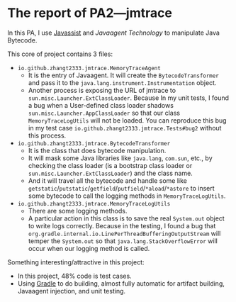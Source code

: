 # The report of PA2—jmtrace

In this PA, I use [Javassist](https://www.javassist.org/) and *Javaagent Technology* to manipulate Java Bytecode.

This core of project contains 3 files:

* `io.github.zhangt2333.jmtrace.MemoryTraceAgent`
    * It is the entry of Javaagent. It will create the `BytecodeTransformer` and pass it to the `java.lang.instrument.Instrumentation` object.
    * Another process is exposing the URL of jmtrace to `sun.misc.Launcher.ExtClassLoader`. Because In my unit tests, I found a bug when a User-defined class loader shadows `sun.misc.Launcher.AppClassLoader` so that our class `MemoryTraceLogUtils` will not be loaded. You can reproduce this bug in my test case `io.github.zhangt2333.jmtrace.Tests#bug2` without this process.
* `io.github.zhangt2333.jmtrace.BytecodeTransformer`
    * It is the class that does bytecode manipulation.
    * It will mask some Java libraries like `java.lang`, `com.sun`, etc., by checking the class loader (is a bootstrap class loader or `sun.misc.Launcher.ExtClassLoader`) and the class name.
    * And it will travel all the bytecode and handle some like `getstatic`/`putstatic`/`getfield`/`putfield`/`*aload`/`*astore` to insert some bytecode to call the logging methods in `MemoryTraceLogUtils`.
* `io.github.zhangt2333.jmtrace.MemoryTraceLogUtils`
    * There are some logging methods.
    * A particular action in this class is to save the real `System.out` object to write logs correctly. Because in the testing, I found a bug that `org.gradle.internal.io.LinePerThreadBufferingOutputStream` will temper the `System.out` so that `java.lang.StackOverflowError` will occur when our logging method is called.

Something interesting/attractive in this project:

* In this project, 48% code is test cases.
* Using [Gradle](https://gradle.org/) to do building, almost fully automatic for artifact building, Javaagent injection, and unit testing. 

